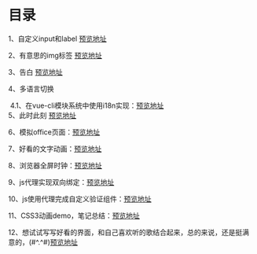 # 目录
1、自定义input和label
[预览地址](https://skyblue-happy.github.io/html-demo/%E8%87%AA%E5%AE%9A%E4%B9%89input%E5%92%8Clabel.html)

2、有意思的img标签 
[预览地址](https://skyblue-happy.github.io/demo/%E6%9C%89%E6%84%8F%E6%80%9D%E7%9A%84img%E6%A0%87%E7%AD%BE.html)

3、告白
[预览地址](https://skyblue-happy.github.io/demo/confession/index.html)

4、多语言切换

​	4.1、在vue-cli模块系统中使用i18n实现：[预览地址](https://skyblue-happy.github.io/demo/vue-cli%E6%9E%84%E5%BB%BA%E7%9A%84%E9%A1%B9%E7%9B%AE%E4%B8%AD%E5%AE%9E%E7%8E%B0%E5%A4%9A%E8%AF%AD%E8%A8%80%E5%88%87%E6%8D%A2/index.html#/lang)
<br>5、此时此刻 [预览地址](https://skyblue-happy.github.io/demo/%E6%AD%A4%E6%97%B6%E6%AD%A4%E5%88%BB/index.html#/time)

6、模拟office页面：[预览地址](https://skyblue-happy.github.io/demo/office.html)	

7、好看的文字动画：[预览地址](https://skyblue-happy.github.io/demo/%E5%A5%BD%E7%9C%8B%E7%9A%84%E6%96%87%E5%AD%97%E5%8A%A8%E7%94%BB.html)

8、浏览器全屏时钟：[预览地址](https://skyblue-happy.github.io/demo/clock.html)

9、js代理实现双向绑定：[预览地址](https://skyblue-happy.github.io/demo/双向绑定.html)

10、js使用代理完成自定义验证组件：[预览地址](https://skyblue-happy.github.io/demo/自定义验证.html)

11、CSS3动画demo，笔记总结：[预览地址](https://skyblue-happy.github.io/demo/CSS3动画demo/index.html)

12、想试试写写好看的界面，和自己喜欢听的歌结合起来，总的来说，还是挺满意的，(#^.^#)[预览地址](https://skyblue-happy.github.io/demo/音乐解药01/index.html)

